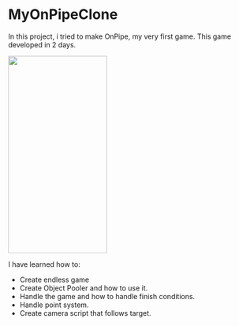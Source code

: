 # MyOnPipeClone
In this project, i tried to make OnPipe, my very first game. This game developed in 2 days.

<img src="https://media0.giphy.com/media/AF1Uoib38yVd7b3pEa/giphy.gif" width="200" height="400" />

I have learned how to:

- Create endless game
- Create Object Pooler and how to use it.
- Handle the game and how to handle finish conditions.
- Handle point system.
- Create camera script that follows target.
